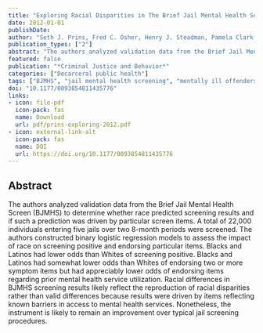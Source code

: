```yaml
---
title: "Exploring Racial Disparities in The Brief Jail Mental Health Screen"
date: 2012-01-01
publishDate: 
author: "Seth J. Prins, Fred C. Osher, Henry J. Steadman, Pamela Clark Robbins, Brian Case"
publication_types: ["2"]
abstract: "The authors analyzed validation data from the Brief Jail Mental Health Screen (BJMHS) to determine whether race predicted screening results and if such a prediction was driven by particular screen items. A total of 22,000 individuals entering five jails over two 8-month periods were screened. The authors constructed binary logistic regression models to assess the impact of race on screening positive and endorsing particular items. Blacks and Latinos had lower odds than Whites of screening positive. Blacks and Latinos had somewhat lower odds than Whites of endorsing two or more symptom items but had appreciably lower odds of endorsing items regarding prior mental health service utilization. Racial differences in BJMHS screening results likely reflect the reproduction of racial disparities rather than valid differences because results were driven by items reflecting known barriers in access to mental health services. Nonetheless, the instrument is likely to remain an improvement over typical jail screening procedures."
featured: false
publication: "*Criminal Justice and Behavior*"
categories: ["Decarceral public health"]
tags: ["BJMHS", "jail mental health screening", "mentally ill offenders", "racial disparities"]
doi: "10.1177/0093854811435776"
links:
- icon: file-pdf
  icon-pack: fas
  name: Download
  url: pdf/prins-exploring-2012.pdf
- icon: external-link-alt
  icon-pack: fas
  name: DOI
  url: https://doi.org/10.1177/0093854811435776
---
```


## Abstract

The authors analyzed validation data from the Brief Jail Mental Health Screen (BJMHS) to determine whether race predicted screening results and if such a prediction was driven by particular screen items. A total of 22,000 individuals entering five jails over two 8-month periods were screened. The authors constructed binary logistic regression models to assess the impact of race on screening positive and endorsing particular items. Blacks and Latinos had lower odds than Whites of screening positive. Blacks and Latinos had somewhat lower odds than Whites of endorsing two or more symptom items but had appreciably lower odds of endorsing items regarding prior mental health service utilization. Racial differences in BJMHS screening results likely reflect the reproduction of racial disparities rather than valid differences because results were driven by items reflecting known barriers in access to mental health services. Nonetheless, the instrument is likely to remain an improvement over typical jail screening procedures.
